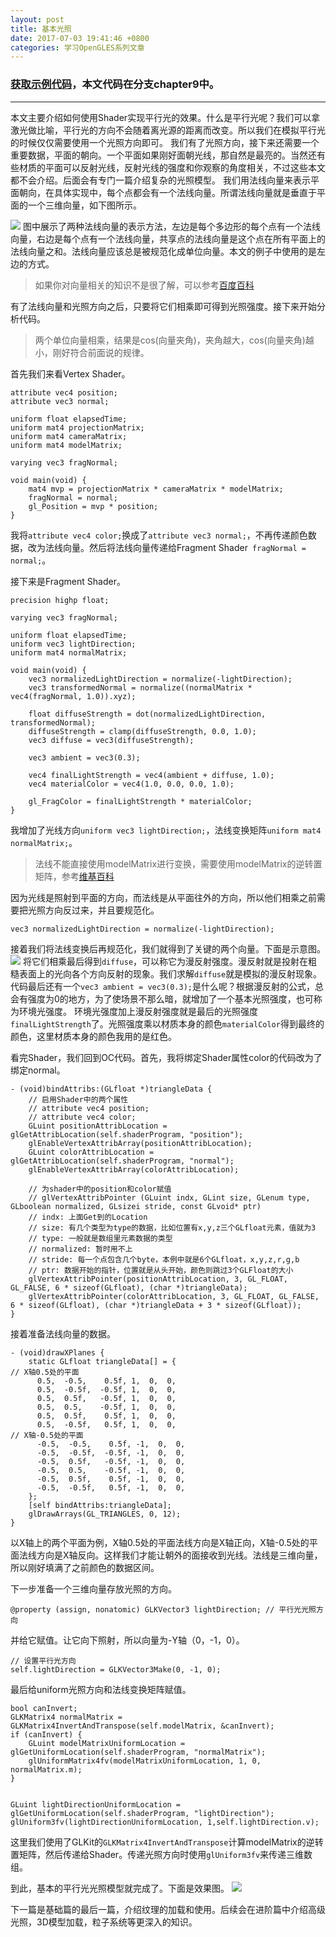```yaml
---
layout: post
title: 基本光照
date: 2017-07-03 19:41:46 +0800
categories: 学习OpenGLES系列文章
---
```


### [获取示例代码](https://github.com/SquarePants1991/OpenGLESLearn)，本文代码在分支chapter9中。
***

本文主要介绍如何使用Shader实现平行光的效果。什么是平行光呢？我们可以拿激光做比喻，平行光的方向不会随着离光源的距离而改变。所以我们在模拟平行光的时候仅仅需要使用一个光照方向即可。
我们有了光照方向，接下来还需要一个重要数据，平面的朝向。一个平面如果刚好面朝光线，那自然是最亮的。当然还有些材质的平面可以反射光线，反射光线的强度和你观察的角度相关，不过这些本文都不会介绍。后面会有专门一篇介绍复杂的光照模型。
我们用法线向量来表示平面朝向，在具体实现中，每个点都会有一个法线向量。所谓法线向量就是垂直于平面的一个三维向量，如下图所示。

![](http://upload-images.jianshu.io/upload_images/2949750-75c4ac10e81a6a41.png?imageMogr2/auto-orient/strip%7CimageView2/2/w/1240)
图中展示了两种法线向量的表示方法，左边是每个多边形的每个点有一个法线向量，右边是每个点有一个法线向量，共享点的法线向量是这个点在所有平面上的法线向量之和。法线向量应该总是被规范化成单位向量。本文的例子中使用的是左边的方式。
> 如果你对向量相关的知识不是很了解，可以参考[百度百科](http://baike.baidu.com/link?url=TfkKTuR71bygPWK4LB7zKO6wqrhDLRQvJ0fZw1JGtzrAEYSjH1oq9qFMaW54hPja0a8-Rvm3kYntHl6vknfoD5sXWbMFd8yfTUJk6U_cdXi#3_3)

有了法线向量和光照方向之后，只要将它们相乘即可得到光照强度。接下来开始分析代码。
> 两个单位向量相乘，结果是cos(向量夹角)，夹角越大，cos(向量夹角)越小，刚好符合前面说的规律。

首先我们来看Vertex Shader。
```
attribute vec4 position;
attribute vec3 normal;

uniform float elapsedTime;
uniform mat4 projectionMatrix;
uniform mat4 cameraMatrix;
uniform mat4 modelMatrix;

varying vec3 fragNormal;

void main(void) {
    mat4 mvp = projectionMatrix * cameraMatrix * modelMatrix;
    fragNormal = normal;
    gl_Position = mvp * position;
}
```
我将`attribute vec4 color;`换成了`attribute vec3 normal;`，不再传递颜色数据，改为法线向量。然后将法线向量传递给Fragment Shader` fragNormal = normal;`。

接下来是Fragment Shader。
```
precision highp float;

varying vec3 fragNormal;

uniform float elapsedTime;
uniform vec3 lightDirection;
uniform mat4 normalMatrix;

void main(void) {
    vec3 normalizedLightDirection = normalize(-lightDirection);
    vec3 transformedNormal = normalize((normalMatrix * vec4(fragNormal, 1.0)).xyz);
    
    float diffuseStrength = dot(normalizedLightDirection, transformedNormal);
    diffuseStrength = clamp(diffuseStrength, 0.0, 1.0);
    vec3 diffuse = vec3(diffuseStrength);
    
    vec3 ambient = vec3(0.3);
    
    vec4 finalLightStrength = vec4(ambient + diffuse, 1.0);
    vec4 materialColor = vec4(1.0, 0.0, 0.0, 1.0);
    
    gl_FragColor = finalLightStrength * materialColor;
}
```
我增加了光线方向`uniform vec3 lightDirection;`，法线变换矩阵`uniform mat4 normalMatrix;`。
> 法线不能直接使用modelMatrix进行变换，需要使用modelMatrix的逆转置矩阵，参考[维基百科](https://zh.wikipedia.org/wiki/%E6%B3%95%E7%BA%BF)

因为光线是照射到平面的方向，而法线是从平面往外的方向，所以他们相乘之前需要把光照方向反过来，并且要规范化。
```
vec3 normalizedLightDirection = normalize(-lightDirection);
```
接着我们将法线变换后再规范化，我们就得到了关键的两个向量。下面是示意图。
![](http://upload-images.jianshu.io/upload_images/2949750-167bdc4739e71821.png?imageMogr2/auto-orient/strip%7CimageView2/2/w/1240)
将它们相乘最后得到`diffuse`，可以称它为漫反射强度。漫反射就是投射在粗糙表面上的光向各个方向反射的现象。我们求解`diffuse`就是模拟的漫反射现象。
代码最后还有一个`vec3 ambient = vec3(0.3);`是什么呢？根据漫反射的公式，总会有强度为0的地方，为了使场景不那么暗，就增加了一个基本光照强度，也可称为环境光强度。
环境光强度加上漫反射强度就是最后的光照强度`finalLightStrength`了。光照强度乘以材质本身的颜色`materialColor`得到最终的颜色，这里材质本身的颜色我用的是红色。

看完Shader，我们回到OC代码。首先，我将绑定Shader属性color的代码改为了绑定normal。
```
- (void)bindAttribs:(GLfloat *)triangleData {
    // 启用Shader中的两个属性
    // attribute vec4 position;
    // attribute vec4 color;
    GLuint positionAttribLocation = glGetAttribLocation(self.shaderProgram, "position");
    glEnableVertexAttribArray(positionAttribLocation);
    GLuint colorAttribLocation = glGetAttribLocation(self.shaderProgram, "normal");
    glEnableVertexAttribArray(colorAttribLocation);
    
    // 为shader中的position和color赋值
    // glVertexAttribPointer (GLuint indx, GLint size, GLenum type, GLboolean normalized, GLsizei stride, const GLvoid* ptr)
    // indx: 上面Get到的Location
    // size: 有几个类型为type的数据，比如位置有x,y,z三个GLfloat元素，值就为3
    // type: 一般就是数组里元素数据的类型
    // normalized: 暂时用不上
    // stride: 每一个点包含几个byte，本例中就是6个GLfloat，x,y,z,r,g,b
    // ptr: 数据开始的指针，位置就是从头开始，颜色则跳过3个GLFloat的大小
    glVertexAttribPointer(positionAttribLocation, 3, GL_FLOAT, GL_FALSE, 6 * sizeof(GLfloat), (char *)triangleData);
    glVertexAttribPointer(colorAttribLocation, 3, GL_FLOAT, GL_FALSE, 6 * sizeof(GLfloat), (char *)triangleData + 3 * sizeof(GLfloat));
}
```
接着准备法线向量的数据。
```
- (void)drawXPlanes {
    static GLfloat triangleData[] = {
// X轴0.5处的平面
      0.5,  -0.5,    0.5f, 1,  0,  0,
      0.5,  -0.5f,  -0.5f, 1,  0,  0,
      0.5,  0.5f,   -0.5f, 1,  0,  0,
      0.5,  0.5,    -0.5f, 1,  0,  0,
      0.5,  0.5f,    0.5f, 1,  0,  0,
      0.5,  -0.5f,   0.5f, 1,  0,  0,
// X轴-0.5处的平面
      -0.5,  -0.5,    0.5f, -1,  0,  0,
      -0.5,  -0.5f,  -0.5f, -1,  0,  0,
      -0.5,  0.5f,   -0.5f, -1,  0,  0,
      -0.5,  0.5,    -0.5f, -1,  0,  0,
      -0.5,  0.5f,    0.5f, -1,  0,  0,
      -0.5,  -0.5f,   0.5f, -1,  0,  0,
    };
    [self bindAttribs:triangleData];
    glDrawArrays(GL_TRIANGLES, 0, 12);
}
```
以X轴上的两个平面为例，X轴0.5处的平面法线方向是X轴正向，X轴-0.5处的平面法线方向是X轴反向。这样我们才能让朝外的面接收到光线。法线是三维向量，所以刚好填满了之前颜色的数据区间。

下一步准备一个三维向量存放光照的方向。
```
@property (assign, nonatomic) GLKVector3 lightDirection; // 平行光光照方向
```
并给它赋值。让它向下照射，所以向量为-Y轴（0，-1，0）。
```
// 设置平行光方向
self.lightDirection = GLKVector3Make(0, -1, 0);
```
最后给uniform光照方向和法线变换矩阵赋值。
```
bool canInvert;
GLKMatrix4 normalMatrix = GLKMatrix4InvertAndTranspose(self.modelMatrix, &canInvert);
if (canInvert) {
    GLuint modelMatrixUniformLocation = glGetUniformLocation(self.shaderProgram, "normalMatrix");
    glUniformMatrix4fv(modelMatrixUniformLocation, 1, 0, normalMatrix.m);
}


GLuint lightDirectionUniformLocation = glGetUniformLocation(self.shaderProgram, "lightDirection");
glUniform3fv(lightDirectionUniformLocation, 1,self.lightDirection.v);
```

这里我们使用了GLKit的`GLKMatrix4InvertAndTranspose`计算modelMatrix的逆转置矩阵，然后传递给Shader。传递光照方向时使用`glUniform3fv`来传递三维数组。

到此，基本的平行光光照模型就完成了。下面是效果图。
![](http://upload-images.jianshu.io/upload_images/2949750-830b0b3caf67be14.gif?imageMogr2/auto-orient/strip)

下一篇是基础篇的最后一篇，介绍纹理的加载和使用。后续会在进阶篇中介绍高级光照，3D模型加载，粒子系统等更深入的知识。
